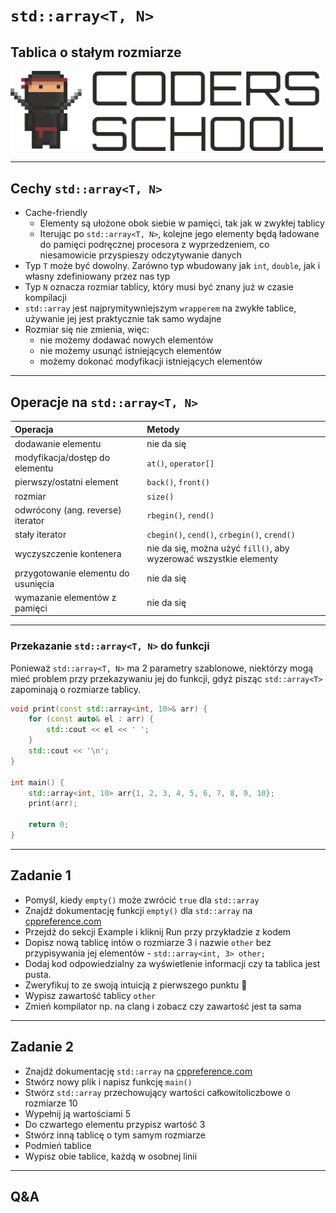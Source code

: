 <!-- .slide: data-background="#111111" -->

# `std::array<T, N>`

## Tablica o stałym rozmiarze

<a href="https://coders.school">
    <img width="500" src="../img/coders_school_logo.png" alt="Coders School" class="plain">
</a>

___

## Cechy `std::array<T, N>`

* <!-- .element: class="fragment fade-in" --> Cache-friendly
  * <!-- .element: class="fragment fade-in" --> Elementy są ułożone obok siebie w pamięci, tak jak w zwykłej tablicy
  * <!-- .element: class="fragment fade-in" --> Iterując po <code>std::array&lt;T, N&gt;</code>, kolejne jego elementy będą ładowane do pamięci podręcznej procesora z wyprzedzeniem, co niesamowicie przyspieszy odczytywanie danych
* <!-- .element: class="fragment fade-in" --> Typ <code>T</code> może być dowolny. Zarówno typ wbudowany jak <code>int</code>, <code>double</code>, jak i własny zdefiniowany przez nas typ
* <!-- .element: class="fragment fade-in" --> Typ <code>N</code> oznacza rozmiar tablicy, który musi być znany już w czasie kompilacji
* <!-- .element: class="fragment fade-in" --> <code>std::array</code> jest najprymitywniejszym <code>wrapperem</code> na zwykłe tablice, używanie jej jest praktycznie tak samo wydajne
* <!-- .element: class="fragment fade-in" --> Rozmiar się nie zmienia, więc:
  * <!-- .element: class="fragment fade-in" --> nie możemy dodawać nowych elementów
  * <!-- .element: class="fragment fade-in" --> nie możemy usunąć istniejących elementów
  * <!-- .element: class="fragment fade-in" --> możemy dokonać modyfikacji istniejących elementów

___
<!-- .element: style="font-size: 0.65em" -->

## Operacje na `std::array<T, N>`

| Operacja                            | Metody                                                                                                                                                                |
| :---------------------------------- | :-------------------------------------------------------------------------------------------------------------------------------------------------------------------- |
| dodawanie elementu                  | <!-- .element: class="fragment fade-in" -->  <span class="fragment highlight-red">nie da się</span>                                                                   |
| modyfikacja/dostęp do elementu      | <!-- .element: class="fragment fade-in" -->  <code class="fragment highlight-green">at()</code>, <code class="fragment highlight-green">operator[]</code>             |
| pierwszy/ostatni element            | <!-- .element: class="fragment fade-in" -->  <code>back()</code>, <code>front()</code>                                                                                |
| rozmiar                             | <!-- .element: class="fragment fade-in" -->  <code>size()</code>                                                                                                      |
| odwrócony (ang. reverse) iterator   | <!-- .element: class="fragment fade-in" -->  <code>rbegin()</code>, <code>rend()</code>                                                                               |
| stały iterator                      | <!-- .element: class="fragment fade-in" -->  <code>cbegin()</code>, <code>cend()</code>, <code>crbegin()</code>, <code>crend()</code>                                 |
| wyczyszczenie kontenera             | <!-- .element: class="fragment fade-in" -->  <span class="fragment highlight-red">nie da się</span>, można użyć <code>fill()</code>, aby wyzerować wszystkie elementy |
| przygotowanie elementu do usunięcia | <!-- .element: class="fragment fade-in" -->  <span class="fragment highlight-red">nie da się</span>                                                                   |
| wymazanie elementów z pamięci       | <!-- .element: class="fragment fade-in" -->  <span class="fragment highlight-red">nie da się</span>                                                                   |

___

### Przekazanie `std::array<T, N>` do funkcji

Ponieważ `std::array<T, N>` ma 2 parametry szablonowe, niektórzy mogą mieć problem przy przekazywaniu jej do funkcji, gdyż pisząc `std::array<T>` zapominają o rozmiarze tablicy.
<!-- .element: class="fragment fade-in" -->

```cpp
void print(const std::array<int, 10>& arr) {
    for (const auto& el : arr) {
        std::cout << el << ' ';
    }
    std::cout << '\n';
}

int main() {
    std::array<int, 10> arr{1, 2, 3, 4, 5, 6, 7, 8, 9, 10};
    print(arr);

    return 0;
}
```
<!-- .element: class="fragment fade-in" -->

___

## Zadanie 1

* Pomyśl, kiedy `empty()` może zwrócić `true` dla `std::array`
* Znajdź dokumentację funkcji `empty()` dla `std::array` na [cppreference.com](https://en.cppreference.com)
* Przejdź do sekcji Example i kliknij Run przy przykładzie z kodem
* Dopisz nową tablicę intów o rozmiarze 3 i nazwie `other` bez przypisywania jej elementów - `std::array<int, 3> other;`
* Dodaj kod odpowiedzialny za wyświetlenie informacji czy ta tablica jest pusta.
* Zweryfikuj to ze swoją intuicją z pierwszego punktu 🙂
* Wypisz zawartość tablicy `other`
* Zmień kompilator np. na clang i zobacz czy zawartość jest ta sama

___

## Zadanie 2

* Znajdź dokumentację `std::array` na [cppreference.com](https://en.cppreference.com)
* Stwórz nowy plik i napisz funkcję `main()`
* Stwórz `std::array` przechowujący wartości całkowitoliczbowe o rozmiarze 10
* Wypełnij ją wartościami 5
* Do czwartego elementu przypisz wartość 3
* Stwórz inną tablicę o tym samym rozmiarze
* Podmień tablice
* Wypisz obie tablice, każdą w osobnej linii

___

## Q&A
